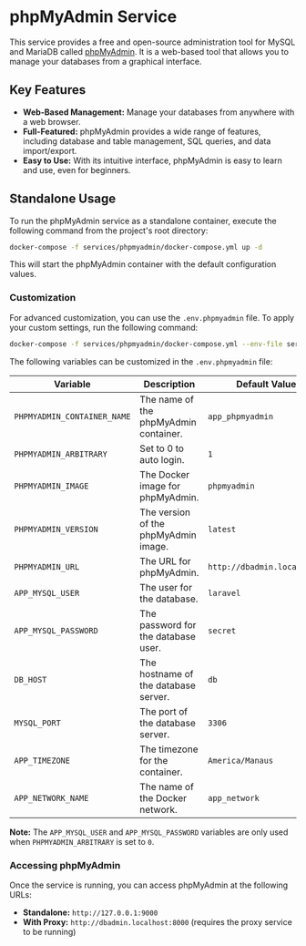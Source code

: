 # phpMyAdmin Service

This service provides a free and open-source administration tool for MySQL and MariaDB called [phpMyAdmin](https://www.phpmyadmin.net/). It is a web-based tool that allows you to manage your databases from a graphical interface.

## Key Features

- **Web-Based Management:** Manage your databases from anywhere with a web browser.
- **Full-Featured:** phpMyAdmin provides a wide range of features, including database and table management, SQL queries, and data import/export.
- **Easy to Use:** With its intuitive interface, phpMyAdmin is easy to learn and use, even for beginners.

## Standalone Usage

To run the phpMyAdmin service as a standalone container, execute the following command from the project's root directory:

```bash
docker-compose -f services/phpmyadmin/docker-compose.yml up -d
```

This will start the phpMyAdmin container with the default configuration values.

### Customization

For advanced customization, you can use the `.env.phpmyadmin` file. To apply your custom settings, run the following command:

```bash
docker-compose -f services/phpmyadmin/docker-compose.yml --env-file services/phpmyadmin/.env.phpmyadmin up -d
```

The following variables can be customized in the `.env.phpmyadmin` file:

| Variable                    | Description                                       | Default Value         |
| --------------------------- | ------------------------------------------------- | --------------------- |
| `PHPMYADMIN_CONTAINER_NAME` | The name of the phpMyAdmin container.             | `app_phpmyadmin`      |
| `PHPMYADMIN_ARBITRARY`      | Set to 0 to auto login.                           | `1`                   |
| `PHPMYADMIN_IMAGE`          | The Docker image for phpMyAdmin.                  | `phpmyadmin`          |
| `PHPMYADMIN_VERSION`        | The version of the phpMyAdmin image.              | `latest`              |
| `PHPMYADMIN_URL`            | The URL for phpMyAdmin.                           | `http://dbadmin.localhost/` |
| `APP_MYSQL_USER`            | The user for the database.                        | `laravel`             |
| `APP_MYSQL_PASSWORD`        | The password for the database user.               | `secret`              |
| `DB_HOST`                   | The hostname of the database server.              | `db`                  |
| `MYSQL_PORT`                | The port of the database server.                  | `3306`                |
| `APP_TIMEZONE`              | The timezone for the container.                   | `America/Manaus`      |
| `APP_NETWORK_NAME`          | The name of the Docker network.                   | `app_network`         |

**Note:** The `APP_MYSQL_USER` and `APP_MYSQL_PASSWORD` variables are only used when `PHPMYADMIN_ARBITRARY` is set to `0`.

### Accessing phpMyAdmin

Once the service is running, you can access phpMyAdmin at the following URLs:

- **Standalone:** `http://127.0.0.1:9000`
- **With Proxy:** `http://dbadmin.localhost:8000` (requires the proxy service to be running)